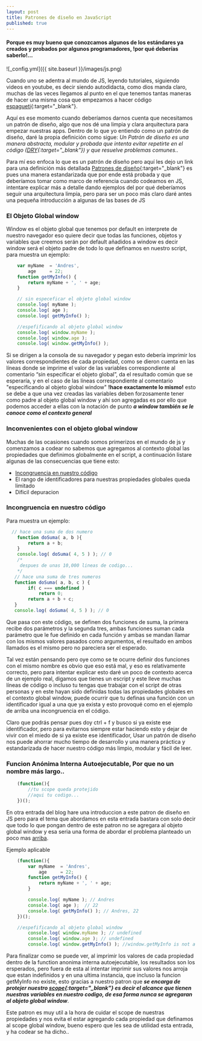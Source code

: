 ```yaml
---
layout: post
title: Patrones de diseño en JavaScript
published: true
---
```


#### Porque es muy bueno que conozcamos algunos de los estándares ya creados y probados por algunos programadores, !por qué deberías saberlo!…

![_config.yml]({{ site.baseurl }}/images/js.png)

Cuando uno se adentra al mundo de JS, leyendo tutoriales, siguiendo videos en youtube, es decir siendo autodidacta, como dios manda claro, muchas de las veces llegamos al punto en el que tenemos tantas maneras de hacer una misma cosa que empezamos a hacer código [espagueti][1]{:target="_blank"}.

Aquí es ese momento cuando deberíamos darnos cuenta que necesitamos un patrón de diseño, algo que nos dé una limpia y clara arquitectura para empezar nuestras apps. Dentro de lo que yo entiendo como un patrón de diseño, daré la propia definición como sigue:
*Un Patrón de diseño es una manera abstracta, modular y probada que intenta evitar repetirte en el código ([DRY][2]{:target="_blank"}) y que resuelve problemas comunes..*

Para mí eso enfoca lo que es un patrón de diseño pero aquí les dejo un link para una definición más detallada [Patrones de diseño][3]{:target="_blank"}
es pues una manera estandarizada que por ende está probada y que deberíamos tomar como marco de referencia cuando codeamos en JS, intentare explicar más a detalle dando ejemplos del por qué deberíamos seguir una arquitectura limpia, pero para ser un poco más claro daré antes una pequeña introducción a algunas de las bases de JS

### El Objeto Global window
Window es el objeto global que tenemos por default en interprete de nuestro navegador eso quiere decir que todas las funciones, objetos y variables que creemos serán por default añadidos a window es decir window será el objeto padre de todo lo que definamos en nuestro script, para muestra un ejemplo:

```javascript
    var myName  = 'Andres',
        age     = 22;
    function getMyInfo() {
        return myName + ', ' + age;
    } 

    // sin especeficar el objeto global window
    console.log( myName );
    console.log( age );
    console.log( getMyInfo() );

    //espefificando al objeto global window
    console.log( window.myName );
    console.log( window.age );
    console.log( window.getMyInfo() );
```
Si se dirigen a la consola de su navegador y pegan esto debería imprimir los valores correspondientes de cada propiedad, como se dieron cuenta en las líneas donde se imprime el valor de las variables correspondiente al comentario “sin especificar el objeto global”, da el resultado común que se esperaría, y en el caso de las líneas correspondiente al comentario "especificando al objeto global window"  __!hace exactamente lo mismo!__ esto se debe a que una vez creadas las variables deben forzosamente tener como padre al objeto global window y ahí son agregadas es por ello que podemos acceder a ellas con la notación de punto *__a window también se le conoce como el contexto general__*

### Inconvenientes con el objeto global window
Muchas de las ocasiones cuando somos primerizos en el mundo de js y comenzamos a codear no sabemos que agregamos al contexto global las propiedades que definimos globalmente en el script, a continuación listare algunas de las consecuencias que tiene esto:

* [Incongruencia en nuestro código](#incongruencia)
* El rango de identificadores para nuestras propiedades globales queda limitado 
* Dificil depuracion

### <a name="incongruencia">Incongruencia en nuestro código</a>  
Para muestra un ejemplo:

```javascript
  // hace una suma de dos numero
    function doSuma( a, b ){
        return a + b;
    }
    console.log( doSuma( 4, 5 ) ); // 0
    /*
     despues de unas 10,000 lineas de codigo...
    */
   // hace una suma de tres numeros
   function doSuma( a, b, c ) {
        if( c === undefined )
            return 0;
        return a + b + c;
   }
   console.log( doSuma( 4, 5 ) ); // 0
```

Que pasa con este código, se definen dos funciones de suma, la primera recibe dos parámetros y la segunda tres, ambas funciones suman cada parámetro que le fue definido en cada función y ambas se mandan llamar con los mismos valores pasados como argumentos, el resultado en ambos llamados es el mismo pero no pareciera ser el esperado.

Tal vez están pensando pero oye como se te ocurre definir dos funciones con el mismo nombre es obvio que eso está mal, y eso es relativamente correcto, pero para intentar explicar esto daré un poco de contexto acerca de un ejemplo real, digamos que tienes un escript y este lleve muchas líneas de código o incluso tu tengas que trabajar con el script de otras personas y en este hayan sido definidas todas las propiedades globales en el contexto global window, puede ocurrir que tu definas una función con un identificador igual a una que ya exista y esto provoqué como en el ejemplo de arriba una incongruencia en el código.

Claro que podrás pensar pues doy ctrl + f y busco si ya existe ese identificador, pero para evitarnos siempre estar haciendo esto y dejar de vivir con el miedo de si ya existe ese identificador, Usar un patrón de diseño nos puede ahorrar mucho tiempo de desarrollo y una manera práctica y estandarizada de hacer nuestro código más limpio, modular y fácil de leer.

### Funcion Anónima Interna Autoejecutable, Por que no un nombre más largo..
```javascript
    (function(){
        //tu scope queda protejido
        //aqui tu codigo...
    })();
```
En otra entrada del blog hare una introduccion a este patron de diseño en JS pero para el tema que abordamos en esta entrada bastara con solo decir que todo lo que pongan dentro de este patron no se agregara al objeto global window y esa seria una forma de abordar el problema planteado un poco mas [arriba](#incongruencia).

Ejemplo aplicable

```javascript
    (function(){
        var myName  = 'Andres',
            age     = 22;
        function getMyInfo() {
            return myName + ', ' + age;
        } 

        console.log( myName ); // Andres
        console.log( age );  // 22
        console.log( getMyInfo() ); // Andres, 22
    })();

    //espefificando al objeto global window
        console.log( window.myName ); // undefined
        console.log( window.age ); // undefined
        console.log( window.getMyInfo() ); //window.getMyInfo is not a function
```
Para finalizar como se puede ver, al imprimir los valores de cada propiedad dentro de la function anonima interna autoejecutable, los resultados son los ersperados, pero fuera de esta al intentar imprimir sus valores nos arroja que estan indefinidos y en una ultima instancia, que incluso la funcion getMyInfo no existe, esto gracias a nuestro patron que ***se encarga de protejer nuestro [scope][4]{:target="_blank"} es decir el alcance que tienen nuestras variables en nuestro codigo, de esa forma nunca se agregaran al objeto global window***.

Este patron es muy util a la hora de cuidar el scope de nuestras propiedades y nos evita el estar agregando cada propiedad que definamos al scope global window, bueno espero que les sea de utilidad esta entrada, y ha codear se ha dicho..


[1]: https://es.wikipedia.org/wiki/C%C3%B3digo_espagueti
[2]: https://es.wikipedia.org/wiki/No_te_repitas
[3]: https://es.wikipedia.org/wiki/Patr%C3%B3n_de_dise%C3%B1o
[4]: https://es.wikipedia.org/wiki/%C3%81mbito_(programaci%C3%B3n)
